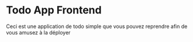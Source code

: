 # Todo App Frontend

Ceci est une application de todo simple que vous pouvez reprendre
afin de vous amusez à la déployer